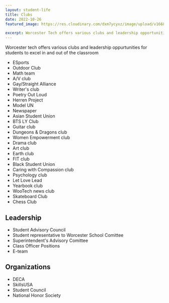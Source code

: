 ```yaml
---
layout: student-life
title: Clubs
date: 2022-10-26
featured_image: https://res.cloudinary.com/dxm7ycyxz/image/upload/v1668016920/2022/04/lucas-santos-XIIsv6AshJY-unsplash-1_y4jl6o.jpg

excerpt: Worcester Tech offers various clubs and leadership opportunities for students to excel in and outside of the classroom.
---
```


<div class="club_list" markdown="1">

Worcester tech offers various clubs and leadership oppurtunities for students to excel in and out of the classroom


- ESports
- Outdoor Club
- Math team 
- A/V club
- Gay/Straight Alliance
- Writer's club
- Poetry Out Loud
- Herren Project
- Model UN
- Newspaper
- Asian Student Union
- BTS LY Club
- Guitar club
- Dungeons & Dragons club
- Women Empowerment club
- Drama club
- Art club
- Earth club
- FIT club
- Black Student Union
- Caring with Compassion club
- Psychology club
- Let Love Lead
- Yearbook club
- WooTech news club
- Skateboard Club
- Chess Club

</div>



## Leadership
- Student Advisory Council
- Student representative to Worcester School Comittee 
- Superintendent's Advisory Comittee
- Class Officer Positions 
- E-team

## Organizations

- DECA
- SkillsUSA
- Student Council
- National Honor Society